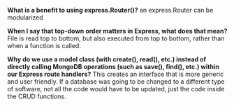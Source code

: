 **What is a benefit to using express.Router()?**
an express.Router can be modularized 

**When I say that top-down order matters in Express, what does that mean?**
File is read top to bottom, but also executed from top to bottom, rather than when a function is called. 

**Why do we use a model class (with create(), read(), etc.) instead of directly calling MongoDB operations (such as save(), find(), etc.) within our Express route handlers?**
This creates an interface that is more generic and user friendly. If a database was going to be changed to a different type of software, not all the code would have to be updated, just the code inside the CRUD functions. 
